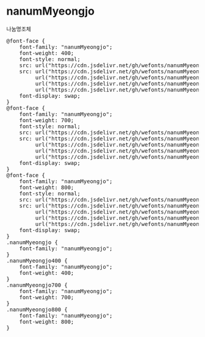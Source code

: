# nanumMyeongjo
나눔명조체

<pre>
@font-face {
    font-family: "nanumMyeongjo";
    font-weight: 400;
    font-style: normal;
    src: url("https://cdn.jsdelivr.net/gh/wefonts/nanumMyeongjo/nanumMyeongjo-Regular.eot");
    src: url("https://cdn.jsdelivr.net/gh/wefonts/nanumMyeongjo/nanumMyeongjo-Regular.eot?#iefix") format("embedded-opentype"),
         url("https://cdn.jsdelivr.net/gh/wefonts/nanumMyeongjo/nanumMyeongjo-Regular.woff2") format("woff2"),
         url("https://cdn.jsdelivr.net/gh/wefonts/nanumMyeongjo/nanumMyeongjo-Regular.woff") format("woff"),
         url("https://cdn.jsdelivr.net/gh/wefonts/nanumMyeongjo/nanumMyeongjo-Regular.ttf") format("truetype");
    font-display: swap;
}
@font-face {
    font-family: "nanumMyeongjo";
    font-weight: 700;
    font-style: normal;
    src: url("https://cdn.jsdelivr.net/gh/wefonts/nanumMyeongjo/nanumMyeongjo-Bold.eot");
    src: url("https://cdn.jsdelivr.net/gh/wefonts/nanumMyeongjo/nanumMyeongjo-Bold.eot?#iefix") format("embedded-opentype"),
         url("https://cdn.jsdelivr.net/gh/wefonts/nanumMyeongjo/nanumMyeongjo-Bold.woff2") format("woff2"),
         url("https://cdn.jsdelivr.net/gh/wefonts/nanumMyeongjo/nanumMyeongjo-Bold.woff") format("woff"),
         url("https://cdn.jsdelivr.net/gh/wefonts/nanumMyeongjo/nanumMyeongjo-Bold.ttf") format("truetype");
    font-display: swap;
}
@font-face {
    font-family: "nanumMyeongjo";
    font-weight: 800;
    font-style: normal;
    src: url("https://cdn.jsdelivr.net/gh/wefonts/nanumMyeongjo/nanumMyeongjo-ExtraBold.eot");
    src: url("https://cdn.jsdelivr.net/gh/wefonts/nanumMyeongjo/nanumMyeongjo-ExtraBold.eot?#iefix") format("embedded-opentype"),
         url("https://cdn.jsdelivr.net/gh/wefonts/nanumMyeongjo/nanumMyeongjo-ExtraBold.woff2") format("woff2"),
         url("https://cdn.jsdelivr.net/gh/wefonts/nanumMyeongjo/nanumMyeongjo-ExtraBold.woff") format("woff"),
         url("https://cdn.jsdelivr.net/gh/wefonts/nanumMyeongjo/nanumMyeongjo-ExtraBold.ttf") format("truetype");
    font-display: swap;
}
.nanumMyeongjo {
    font-family: "nanumMyeongjo";
}
.nanumMyeongjo400 {
    font-family: "nanumMyeongjo";
    font-weight: 400;
}
.nanumMyeongjo700 {
    font-family: "nanumMyeongjo";
    font-weight: 700;
}
.nanumMyeongjo800 {
    font-family: "nanumMyeongjo";
    font-weight: 800;
}
</pre>
